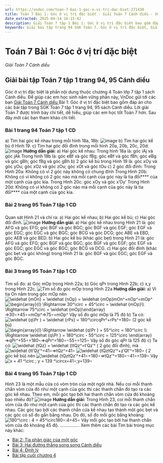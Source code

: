 ```yaml
---
url: https://vndoc.com/toan-7-bai-1-goc-o-vi-tri-dac-biet-271430
title: Toán 7 Bài 1: Góc ở vị trí đặc biệt - Giải Toán 7 Cánh diều - VnDoc.com
date_extracted: 2025-04-14 16:15:42
description: Giải Toán 7 tập 1 Bài 1: Góc ở vị trí đặc biệt bao gồm đáp án chi tiết cho các câu hỏi trong SGK Toán 7 tập 1, mời các bạn tham khảo.
keywords: Giải bài tập trang 94 SGK Toán 7, Góc ở vị trí đặc biệt, Giải bài tập Toán lớp 7, giải bài tập toán lớp 7 tập 1, giải toán 7, giải bài tập toán 7, giải toán lớp 7, giai toan 7, toan 7, sgk toán 7, toán lớp 7 Bài 1 Góc ở vị trí đặc biệt, giải toán 7 bài 1 cánh diều, giải toán 7 Bài 1 Góc ở vị trí đặc biệt, giải toán 7 cánh diều
---
```


# Toán 7 Bài 1: Góc ở vị trí đặc biệt
_Giải Toán 7 Cánh diều_
## Giải bài tập Toán 7 tập 1 trang 94, 95 Cánh diều
Góc ở vị trí đặc biệt là phần nội dung thuộc chương 4 Toán lớp 7 tập 1 sách Cánh diều. Để giúp các em học sinh nắm vững phần này, VnDoc gửi tới các bạn [Giải Toán 7 Cánh diều ](<https://vndoc.com/toan-7-canh-dieu>)Bài 1: Góc ở vị trí đặc biệt bao gồm đáp án cho các bài tập trong SGK Toán 7 tập 1 trang 94, 95 sách Cánh diều. Lời giải Toán 7 được trình bày chi tiết, dễ hiểu[,](<https://vndoc.com/toan-lop7>) giúp các em học tốt Toán 7 hơn. Sau đây mời các bạn tham khảo chi tiết.
### Bài 1 trang 94 Toán 7 tập 1 CD
a\) Tìm hai góc kề nhau trong mỗi hình 18a, 18b:
![image](https://o.rada.vn/data/image/2022/06/28/Trang-95-1.png)
b\) Tìm hai góc kề bù ở Hình 19.
c\) Tìm hai góc đối đỉnh trong mỗi hình 20a, 20b, 20c, 20d:
![image](https://o.rada.vn/data/image/2022/06/28/Trang-95-2.png)
**Hướng dẫn giải:**
a\) Hai góc kề nhau:
Trong hình 18a là: góc iAj và góc jAk
Trong hình 18b là: góc eBf và góc fBg; góc eBf và góc fBh; góc eBg và góc gBh; góc fBg và góc gBh
b\) 2 góc kề bù trong Hình 19 là: góc xOy và góc yOu; góc xOz và góc zOu; góc xOt và góc tOu
c\) 2 góc đối đỉnh:
Trong Hình 20a: Không có vì 2 góc này không có chung đỉnh
Trong Hình 20b: Không có vì không có 2 góc nào mà mỗi cạnh của góc này là tia đối**** của một cạnh của góc kia.
Trong Hình 20c: góc xOy và góc x’Oy’
Trong Hình 20d: Không có vì không có 2 góc nào mà mỗi cạnh của góc này là tia đối**** của một cạnh của góc kia.
### Bài 2 trang 95 Toán 7 tập 1 CD
### 
Quan sát Hình 21 và chỉ ra:
a\) Hai góc kề nhau;
b\) Hai góc kề bù;
c\) Hai góc đối đỉnh.
![image](https://o.rada.vn/data/image/2022/06/28/Trang-95-3.png)
**Hướng dẫn giải:**
a\) Hai góc kề nhau trong Hình 21 là: góc AFG và góc EFG; góc BGF và góc BGC; góc BGF và góc EGF; góc EGF và góc EGC; góc EGC và góc BGC; góc BCG và góc DCG; góc ABE và EBD, góc AEB và góc BED.
b\) Hai góc kề bù \(khác góc bẹt\) trong Hình 21 là: góc AFG và góc EFG; góc BGF và góc BGC; góc BGF và góc EGF; góc EGF và góc EGC; góc EGC và góc BGC; góc BCG và DCG.
c\) Hai góc đối đỉnh \(khác góc bẹt và góc không\) trong Hình 21 là: góc BGF và góc EGC; góc EGF và góc BGC.
### Bài 3 trang 95 Toán 7 tập 1 CD
### 
Tìm số đo:
a\) Góc mOp trong Hình 22a;
b\) Góc qPr trong Hình 22b;
c\) x,y trong Hình 22c.
![Tìm số đo góc mOp trong Hình 22a](https://i.vdoc.vn/data/image/2022/07/20/a-sua-bai-3-trang-95-toan-lop-7-tap-1-128436.png)
**Hướng dẫn giải:**
a\) Vì tia On nằm trong góc mOp nên ![\\widehat {mOn} + \\widehat {nOp} = \\widehat {mOp}](https://i.vdoc.vn/data/image/blank.png)mOn^+nOp^=mOp^
![\\begin{array}{l} \\Rightarrow 30^\\circ + 45^\\circ = \\widehat {mOp}\\\\ \\Rightarrow 75^\\circ = \\widehat {mOp}\\end{array}](https://i.vdoc.vn/data/image/blank.png)⇒30∘+45∘=mOp^⇒75∘=mOp^
Vậy số đo góc mOp là 75 độ
b\) Ta có:![\\widehat {q\\Pr } + \\widehat {rPs} = 180^\\circ](https://i.vdoc.vn/data/image/blank.png)qPr^+rPs^=180∘ \(2 góc kề bù\)
![\\begin{array}{l} \\Rightarrow \\widehat {q\\Pr } + 55^\\circ = 180^\\circ \\\\ \\Rightarrow \\widehat {q\\Pr } = 180^\\circ - 55^\\circ = 125^\\circ \\end{array}](https://i.vdoc.vn/data/image/blank.png)⇒qPr^+55∘=180∘⇒qPr^=180∘−55∘=125∘
Vậy số đo góc qPr là 125 độ
c\) Ta có: ![\\widehat {tQz} = \\widehat {t](https://i.vdoc.vn/data/image/blank.png)tQz^=t′Qz′^ \( 2 góc đối đỉnh\), mà ![\\widehat {t](https://i.vdoc.vn/data/image/blank.png)t′Qz′^=41∘⇒tQz^=41∘
![\\widehat {tQz](https://i.vdoc.vn/data/image/blank.png)tQz′^+z′Qt′^=180∘ \( 2 góc kề bù\) nên ![\\widehat {tQz](https://i.vdoc.vn/data/image/blank.png)tQz′^+41∘=180∘⇒tQz′^=180∘−41∘=139∘
Vậy ![x = 41 ^\\circ ; y = 139 ^\\circ](https://i.vdoc.vn/data/image/blank.png)x=41∘;y=139∘
### Bài 4 trang 95 Toán 7 tập 1 CD
Hình 23 là một mẫu cửa có vòm tròn của một ngôi nhà. Nếu coi mỗi thanh chắn vòm cửa đó như một cạnh của góc thì các thanh chắn đó tạo ra các góc kề nhau. Theo em, mỗi góc tạo bởi hai thanh chắn vòm cửa đó khoảng bao nhiêu độ?
![image](https://o.rada.vn/data/image/2022/06/28/Trang-95-5.png)
**Hướng dẫn giải:**
Trong Hình 23, coi mỗi thanh chắn vòm cửa đó như một cạnh của góc thì các thanh chắn đó tạo ra các góc kề nhau.
Các góc tạo bởi các thanh chắn cửa kề nhau tạo thành một góc bẹt và các góc có số đo gần bằng nhau.
Do đó, số đo mỗi góc bằng khoảng: ![180^\\circ : 4 = 45^\\circ](https://i.vdoc.vn/data/image/blank.png)180∘:4=45∘
Vậy mỗi góc tạo bởi hai thanh chắn vòm cửa đó khoảng 45 độ.
................
Xem thêm các bài Tìm bài trong mục này khác:
  * [Bài 2: Tia phân giác của một góc](</toan-7-bai-2-tia-phan-giac-cua-mot-goc-271437>)
  * [Bài 3: Hai đường thẳng song song Cánh diều](</toan-7-bai-3-hai-duong-thang-song-song-canh-dieu-271440>)
  * [Bài 4: Định lý ](</toan-7-bai-4-dinh-ly-271445>)
  * [Bài tập cuối chương 4](</toan-7-bai-tap-cuoi-chuong-4-canh-dieu-271450>)

